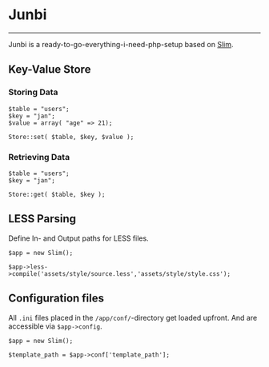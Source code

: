 # Junbi
___

Junbi is a ready-to-go-everything-i-need-php-setup based on [Slim](http://slimframework.com).

## Key-Value Store

### Storing Data

```
$table = "users";
$key = "jan";
$value = array( "age" => 21);

Store::set( $table, $key, $value );
```

### Retrieving Data

```
$table = "users";
$key = "jan";

Store::get( $table, $key );
```

## LESS Parsing

Define In- and Output paths for LESS files.

```
$app = new Slim();

$app->less->compile('assets/style/source.less','assets/style/style.css');
```

## Configuration files

All ```.ini``` files placed in the ```/app/conf/```-directory get loaded upfront. And are accessible via ```$app->config```.

```
$app = new Slim();

$template_path = $app->conf['template_path'];
``` 
